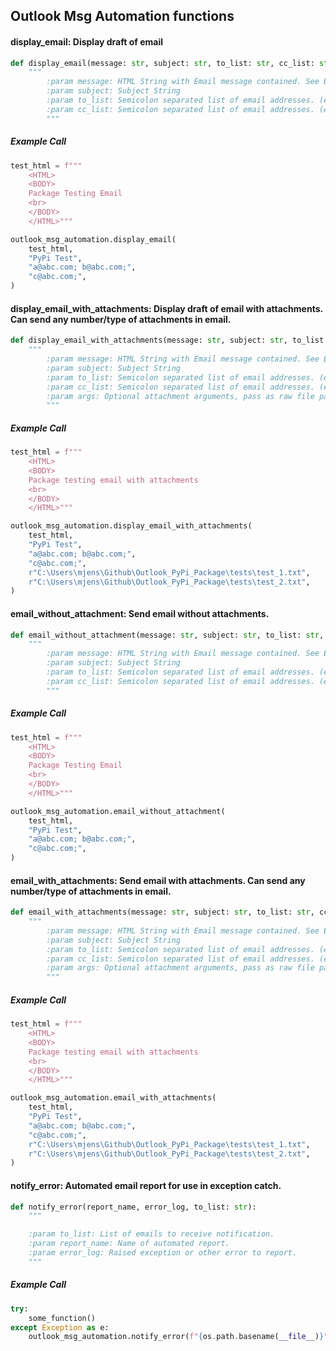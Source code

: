 ## Outlook Msg Automation functions

#### display_email: Display draft of email
```python
def display_email(message: str, subject: str, to_list: str, cc_list: str):
    """
        :param message: HTML String with Email message contained. See Examples/Email_Strings.py
        :param subject: Subject String
        :param to_list: Semicolon separated list of email addresses. (ex - a@abc.com; b@abc.com; c@abc.com;)
        :param cc_list: Semicolon separated list of email addresses. (ex - a@abc.com; b@abc.com; c@abc.com;)
        """
```
##### Example Call
```python
test_html = f"""
    <HTML>
    <BODY>
    Package Testing Email
    <br>
    </BODY>
    </HTML>"""

outlook_msg_automation.display_email(
    test_html,
    "PyPi Test",
    "a@abc.com; b@abc.com;",
    "c@abc.com;",
)
```

#### display_email_with_attachments: Display draft of email with attachments. Can send any number/type of attachments in email. 
```python
def display_email_with_attachments(message: str, subject: str, to_list: str, cc_list: str, *args):
    """
        :param message: HTML String with Email message contained. See Examples/Email_Body.html.
        :param subject: Subject String
        :param to_list: Semicolon separated list of email addresses. (ex - a@abc.com; b@abc.com; c@abc.com;)
        :param cc_list: Semicolon separated list of email addresses. (ex - a@abc.com; b@abc.com; c@abc.com;)
        :param args: Optional attachment arguments, pass as raw file path or stringified file path.
        """
```
##### Example Call
```python
test_html = f"""
    <HTML>
    <BODY>
    Package testing email with attachments
    <br>
    </BODY>
    </HTML>"""

outlook_msg_automation.display_email_with_attachments(
    test_html,
    "PyPi Test",
    "a@abc.com; b@abc.com;",
    "c@abc.com;",
    r"C:\Users\mjens\Github\Outlook_PyPi_Package\tests\test_1.txt",
    r"C:\Users\mjens\Github\Outlook_PyPi_Package\tests\test_2.txt",
)
```

#### email_without_attachment: Send email without attachments. 
```python
def email_without_attachment(message: str, subject: str, to_list: str, cc_list: str):
    """
        :param message: HTML String with Email message contained. See Examples/Email_Strings.py
        :param subject: Subject String
        :param to_list: Semicolon separated list of email addresses. (ex - a@abc.com; b@abc.com; c@abc.com;)
        :param cc_list: Semicolon separated list of email addresses. (ex - a@abc.com; b@abc.com; c@abc.com;)
        """
```
##### Example Call
```python
test_html = f"""
    <HTML>
    <BODY>
    Package Testing Email
    <br>
    </BODY>
    </HTML>"""

outlook_msg_automation.email_without_attachment(
    test_html,
    "PyPi Test",
    "a@abc.com; b@abc.com;",
    "c@abc.com;",
)
```

#### email_with_attachments: Send email with attachments. Can send any number/type of attachments in email. 
```python
def email_with_attachments(message: str, subject: str, to_list: str, cc_list: str, *args):
    """
        :param message: HTML String with Email message contained. See Examples/Email_Body.html.
        :param subject: Subject String
        :param to_list: Semicolon separated list of email addresses. (ex - a@abc.com; b@abc.com; c@abc.com;)
        :param cc_list: Semicolon separated list of email addresses. (ex - a@abc.com; b@abc.com; c@abc.com;)
        :param args: Optional attachment arguments, pass as raw file path or stringified file path.
        """
```
##### Example Call
```python
test_html = f"""
    <HTML>
    <BODY>
    Package testing email with attachments
    <br>
    </BODY>
    </HTML>"""

outlook_msg_automation.email_with_attachments(
    test_html,
    "PyPi Test",
    "a@abc.com; b@abc.com;",
    "c@abc.com;",
    r"C:\Users\mjens\Github\Outlook_PyPi_Package\tests\test_1.txt",
    r"C:\Users\mjens\Github\Outlook_PyPi_Package\tests\test_2.txt",
)
```

#### notify_error: Automated email report for use in exception catch. 
```python
def notify_error(report_name, error_log, to_list: str):
    """

    :param to_list: List of emails to receive notification.
    :param report_name: Name of automated report.
    :param error_log: Raised exception or other error to report.
    """
```
##### Example Call
```python
try:
    some_function()
except Exception as e:
    outlook_msg_automation.notify_error(f"{os.path.basename(__file__)}", e, "a@email.com")
```
